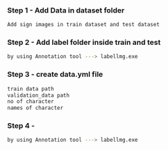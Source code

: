 ### Step 1 - Add Data in dataset folder

```bash
Add sign images in train dataset and test dataset
```
### Step 2 - Add label folder inside train and test

```bash
by using Annotation tool ---> labellmg.exe

```
### Step 3 - create data.yml file

```bash
train data path
validation_data path
no of character
names of character
```

### Step 4 - 

```bash
by using Annotation tool ---> labellmg.exe
```



